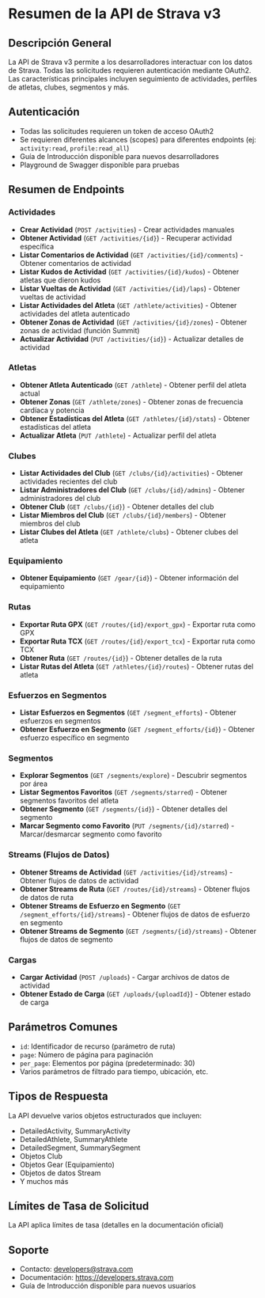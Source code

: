# Resumen de la API de Strava v3

## Descripción General
La API de Strava v3 permite a los desarrolladores interactuar con los datos de Strava. Todas las solicitudes requieren autenticación mediante OAuth2. Las características principales incluyen seguimiento de actividades, perfiles de atletas, clubes, segmentos y más.

## Autenticación
- Todas las solicitudes requieren un token de acceso OAuth2
- Se requieren diferentes alcances (scopes) para diferentes endpoints (ej: `activity:read`, `profile:read_all`)
- Guía de Introducción disponible para nuevos desarrolladores
- Playground de Swagger disponible para pruebas

## Resumen de Endpoints

### Actividades
- **Crear Actividad** (`POST /activities`) - Crear actividades manuales
- **Obtener Actividad** (`GET /activities/{id}`) - Recuperar actividad específica
- **Listar Comentarios de Actividad** (`GET /activities/{id}/comments`) - Obtener comentarios de actividad
- **Listar Kudos de Actividad** (`GET /activities/{id}/kudos`) - Obtener atletas que dieron kudos
- **Listar Vueltas de Actividad** (`GET /activities/{id}/laps`) - Obtener vueltas de actividad
- **Listar Actividades del Atleta** (`GET /athlete/activities`) - Obtener actividades del atleta autenticado
- **Obtener Zonas de Actividad** (`GET /activities/{id}/zones`) - Obtener zonas de actividad (función Summit)
- **Actualizar Actividad** (`PUT /activities/{id}`) - Actualizar detalles de actividad

### Atletas
- **Obtener Atleta Autenticado** (`GET /athlete`) - Obtener perfil del atleta actual
- **Obtener Zonas** (`GET /athlete/zones`) - Obtener zonas de frecuencia cardíaca y potencia
- **Obtener Estadísticas del Atleta** (`GET /athletes/{id}/stats`) - Obtener estadísticas del atleta
- **Actualizar Atleta** (`PUT /athlete`) - Actualizar perfil del atleta

### Clubes
- **Listar Actividades del Club** (`GET /clubs/{id}/activities`) - Obtener actividades recientes del club
- **Listar Administradores del Club** (`GET /clubs/{id}/admins`) - Obtener administradores del club
- **Obtener Club** (`GET /clubs/{id}`) - Obtener detalles del club
- **Listar Miembros del Club** (`GET /clubs/{id}/members`) - Obtener miembros del club
- **Listar Clubes del Atleta** (`GET /athlete/clubs`) - Obtener clubes del atleta

### Equipamiento
- **Obtener Equipamiento** (`GET /gear/{id}`) - Obtener información del equipamiento

### Rutas
- **Exportar Ruta GPX** (`GET /routes/{id}/export_gpx`) - Exportar ruta como GPX
- **Exportar Ruta TCX** (`GET /routes/{id}/export_tcx`) - Exportar ruta como TCX
- **Obtener Ruta** (`GET /routes/{id}`) - Obtener detalles de la ruta
- **Listar Rutas del Atleta** (`GET /athletes/{id}/routes`) - Obtener rutas del atleta

### Esfuerzos en Segmentos
- **Listar Esfuerzos en Segmentos** (`GET /segment_efforts`) - Obtener esfuerzos en segmentos
- **Obtener Esfuerzo en Segmento** (`GET /segment_efforts/{id}`) - Obtener esfuerzo específico en segmento

### Segmentos
- **Explorar Segmentos** (`GET /segments/explore`) - Descubrir segmentos por área
- **Listar Segmentos Favoritos** (`GET /segments/starred`) - Obtener segmentos favoritos del atleta
- **Obtener Segmento** (`GET /segments/{id}`) - Obtener detalles del segmento
- **Marcar Segmento como Favorito** (`PUT /segments/{id}/starred`) - Marcar/desmarcar segmento como favorito

### Streams (Flujos de Datos)
- **Obtener Streams de Actividad** (`GET /activities/{id}/streams`) - Obtener flujos de datos de actividad
- **Obtener Streams de Ruta** (`GET /routes/{id}/streams`) - Obtener flujos de datos de ruta
- **Obtener Streams de Esfuerzo en Segmento** (`GET /segment_efforts/{id}/streams`) - Obtener flujos de datos de esfuerzo en segmento
- **Obtener Streams de Segmento** (`GET /segments/{id}/streams`) - Obtener flujos de datos de segmento

### Cargas
- **Cargar Actividad** (`POST /uploads`) - Cargar archivos de datos de actividad
- **Obtener Estado de Carga** (`GET /uploads/{uploadId}`) - Obtener estado de carga

## Parámetros Comunes
- `id`: Identificador de recurso (parámetro de ruta)
- `page`: Número de página para paginación
- `per_page`: Elementos por página (predeterminado: 30)
- Varios parámetros de filtrado para tiempo, ubicación, etc.

## Tipos de Respuesta
La API devuelve varios objetos estructurados que incluyen:
- DetailedActivity, SummaryActivity
- DetailedAthlete, SummaryAthlete
- DetailedSegment, SummarySegment
- Objetos Club
- Objetos Gear (Equipamiento)
- Objetos de datos Stream
- Y muchos más

## Límites de Tasa de Solicitud
La API aplica límites de tasa (detalles en la documentación oficial)

## Soporte
- Contacto: developers@strava.com
- Documentación: https://developers.strava.com
- Guía de Introducción disponible para nuevos usuarios